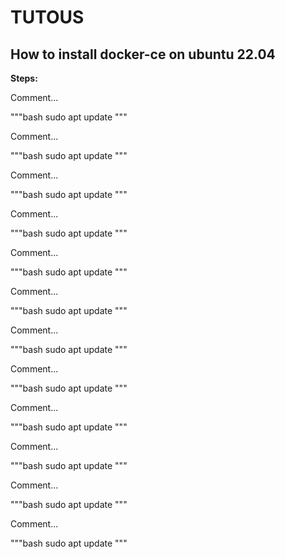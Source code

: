 # TUTOUS

<h2> How to install docker-ce on ubuntu 22.04 </h2>

<b>Steps: </b>

Comment...

"""bash
sudo apt update
"""


Comment...

"""bash
sudo apt update
"""


Comment...

"""bash
sudo apt update
"""


Comment...

"""bash
sudo apt update
"""


Comment...

"""bash
sudo apt update
"""


Comment...

"""bash
sudo apt update
"""


Comment...

"""bash
sudo apt update
"""


Comment...

"""bash
sudo apt update
"""


Comment...

"""bash
sudo apt update
"""


Comment...

"""bash
sudo apt update
"""


Comment...

"""bash
sudo apt update
"""


Comment...

"""bash
sudo apt update
"""
